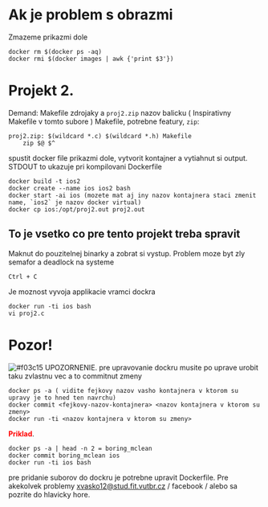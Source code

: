 # Ak je problem s obrazmi
Zmazeme prikazmi dole
```
docker rm $(docker ps -aq)
docker rmi $(docker images | awk {'print $3'})
```

# Projekt 2.
Demand: Makefile zdrojaky a `proj2.zip` nazov balicku ( Inspirativny Makefile v tomto subore )
Makefile, potrebne featury, `zip`:
```
proj2.zip: $(wildcard *.c) $(wildcard *.h) Makefile
	zip $@ $^
```
spustit docker file prikazmi dole, vytvorit kontajner a vytiahnut si output. STDOUT to ukazuje pri kompilovani Dockerfile
```
docker build -t ios2
docker create --name ios ios2 bash
docker start -ai ios (mozete mat aj iny nazov kontajnera staci zmenit name, `ios2` je nazov docker virtual)
docker cp ios:/opt/proj2.out proj2.out
```

## To je vsetko co pre tento projekt treba spravit
Maknut do pouzitelnej binarky a zobrat si vystup. Problem moze byt zly semafor a deadlock na systeme
```
Ctrl + C
```
Je moznost vyvoja applikacie vramci dockra
```
docker run -ti ios bash
vi proj2.c
```
# Pozor!
![#f03c15](https://placehold.it/15/f03c15/000000?text=+)  UPOZORNENIE.
pre upravovanie dockru musite po uprave urobit taku zvlastnu vec a to commitnut zmeny
```
docker ps -a ( vidite fejkovy nazov vasho kontajnera v ktorom su upravy je to hned ten navrchu)
docker commit <fejkovy-nazov-kontajnera> <nazov kontajnera v ktorom su zmeny>
docker run -ti <nazov kontajnera v ktorom su zmeny>
```
<b style='color:red'>Priklad</b>.
```
docker ps -a | head -n 2 = boring_mclean
docker commit boring_mclean ios
docker run -ti ios bash
```
pre pridanie suborov do dockru je potrebne upravit Dockerfile.
Pre akekolvek problemy <xvasko12@stud.fit.vutbr.cz> / facebook / alebo sa pozrite do hlavicky hore.
